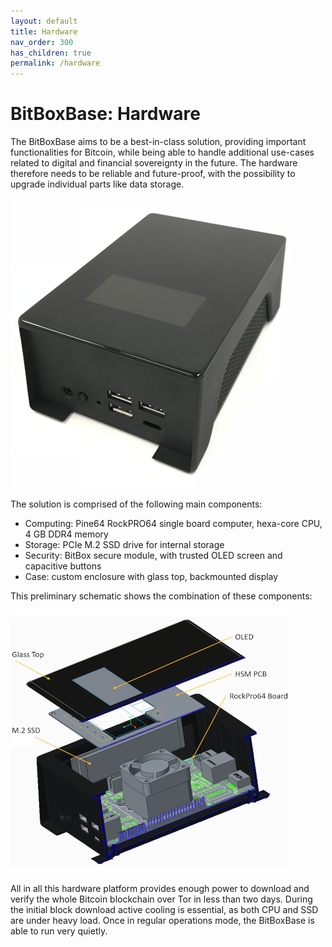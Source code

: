 ```yaml
---
layout: default
title: Hardware
nav_order: 300
has_children: true
permalink: /hardware
---
```

# BitBoxBase: Hardware

The BitBoxBase aims to be a best-in-class solution, providing important functionalities for Bitcoin, while being able to handle additional use-cases related to digital and financial sovereignty in the future. The hardware therefore needs to be reliable and future-proof, with the possibility to upgrade individual parts like data storage.

![BitBoxBase: Protoype photo](hardware/bbb-photo.jpg)

The solution is comprised of the following main components:

* Computing: Pine64 RockPRO64 single board computer, hexa-core CPU, 4 GB DDR4 memory
* Storage: PCIe M.2 SSD drive for internal storage
* Security: BitBox secure module, with trusted OLED screen and capacitive buttons
* Case: custom enclosure with glass top, backmounted display

This preliminary schematic shows the combination of these components:

![BitBoxBase: Schematic exploded](hardware/bbb-schematic.png)

All in all this hardware platform provides enough power to download and verify the whole Bitcoin blockchain over Tor in less than two days. During the initial block download active cooling is essential, as both CPU and SSD are under heavy load. Once in regular operations mode, the BitBoxBase is able to run very quietly.
